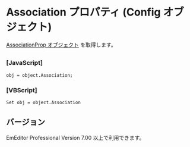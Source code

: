 # Association プロパティ (Config オブジェクト)

[AssociationProp オブジェクト](../association_prop/index) を取得します。

## 

### \[JavaScript\]

```
obj = object.Association;
```

### \[VBScript\]

```
Set obj = object.Association
```

## バージョン

EmEditor Professional Version 7.00 以上で利用できます。
